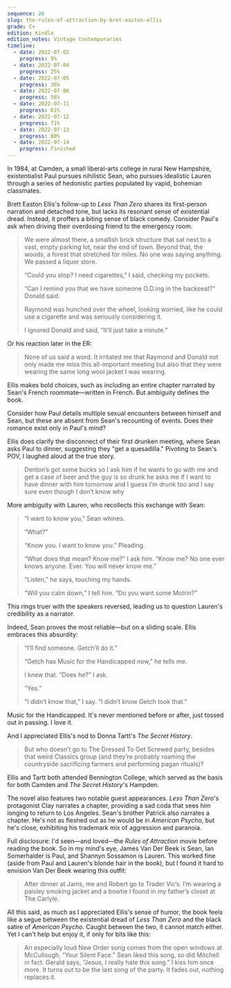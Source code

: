 ```yaml
---
sequence: 28
slug: the-rules-of-attraction-by-bret-easton-ellis
grade: C+
edition: Kindle
edition_notes: Vintage Contemporaries
timeline:
  - date: 2022-07-02
    progress: 9%
  - date: 2022-07-04
    progress: 25%
  - date: 2022-07-05
    progress: 36%
  - date: 2022-07-06
    progress: 56%
  - date: 2022-07-11
    progress: 61%
  - date: 2022-07-12
    progress: 71%
  - date: 2022-07-13
    progress: 80%
  - date: 2022-07-14
    progress: Finished
---
```


In 1984, at Camden, a small liberal-arts college in rural New Hampshire, existentialist Paul pursues nihilistic Sean, who pursues idealistic Lauren through a series of hedonistic parties populated by vapid, bohemian classmates.

<!-- end -->

Brett Easton Ellis's follow-up to <span data-work-slug="less-than-zero-by-bret-easton-ellis">_Less Than Zero_</span> shares its first-person narration and detached tone, but lacks its resonant sense of existential dread. Instead, it proffers a biting sense of black comedy. Consider Paul's ask when driving their overdosing friend to the emergency room.

> We were almost there, a smallish brick structure that sat next to a vast, empty parking lot, near the end of town. Beyond that, the woods, a forest that stretched for miles. No one was saying anything. We passed a liquor store.
>
> “Could you stop? I need cigarettes,” I said, checking my pockets.
>
> “Can I remind you that we have someone O.D.ing in the backseat?” Donald said.
>
> Raymond was hunched over the wheel, looking worried, like he could use a cigarette and was seriously considering it.
>
> I ignored Donald and said, “It’ll just take a minute.”

Or his reaction later in the ER:

> None of us said a word. It irritated me that Raymond and Donald not only made me miss this all-important meeting but also that they were wearing the same long wool jacket I was wearing.

Ellis makes bold choices, such as including an entire chapter narrated by Sean's French roommate—written in French. But ambiguity defines the book.

Consider how Paul details multiple sexual encounters between himself and Sean, but these are absent from Sean's recounting of events. Does their romance exist only in Paul's mind?

Ellis does clarify the disconnect of their first drunken meeting, where Sean asks Paul to dinner, suggesting they "get a quesadilla." Pivoting to Sean's POV, I laughed aloud at the true story.

> Denton’s got some bucks so I ask him if he wants to go with me and get a case of beer and the guy is so drunk he asks me if I want to have dinner with him tomorrow and I guess I’m drunk too and I say sure even though I don’t know why

More ambiguity with Lauren, who recollects this exchange with Sean:

> “I want to know you,” Sean whines.
>
> “What?”
>
> “Know you. I want to know you.” Pleading.
>
> “What does that mean? Know me?” I ask him. “Know me? No one ever knows anyone. Ever. You will never know me.”
>
> “Listen,” he says, touching my hands.
>
> “Will you calm down,” I tell him. “Do you want some Motrin?”

This rings truer with the speakers reversed, leading us to question Lauren's credibility as a narrator.

Indeed, Sean proves the most reliable—but on a sliding scale. Ellis embraces this absurdity:

> “I’ll find someone. Getch’ll do it.”
>
> “Getch has Music for the Handicapped now,” he tells me.
>
> I knew that. “Does he?” I ask.
>
> “Yes.”
>
> “I didn’t know that,” I say. “I didn’t know Getch took that.”

Music for the Handicapped. It's never mentioned before or after, just tossed out in passing. I love it.

And I appreciated Ellis's nod to Donna Tartt's <span data-work-slug="the-secret-history-by-donna-tartt">_The Secret History_</span>.

> But who doesn’t go to The Dressed To Get Screwed party, besides that weird Classics group (and they’re probably roaming the countryside sacrificing farmers and performing pagan rituals)?

Ellis and Tartt both attended Bennington College, which served as the basis for both Camden and _The Secret History_'s Hampden.

The novel also features two notable guest appearances. _Less Than Zero_'s protagonist Clay narrates a chapter, providing a sad coda that sees him longing to return to Los Angeles. Sean's brother Patrick also narrates a chapter. He's not as fleshed out as he would be in <span data-work-slug="american-psycho-by-bret-easton-ellis">_American Psycho_</span>, but he's close, exhibiting his trademark mix of aggression and paranoia.

Full disclosure: I'd seen—and loved—the _Rules of Attraction_ movie before reading the book. So in my mind's eye, James Van Der Beek is Sean, Ian Somerhalder is Paul, and Shannyn Sossamon is Lauren. This worked fine (aside from Paul and Lauren's blonde hair in the book), but I found it hard to envision Van Der Beek wearing this outfit:

> After dinner at Jams, me and Robert go to Trader Vic’s. I’m wearing a paisley smoking jacket and a bowtie I found in my father’s closet at The Carlyle.

All this said, as much as I appreciated Ellis's sense of humor, the book feels like a segue between the existential dread of _Less Than Zero_ and the black satire of _American Psycho_. Caught between the two, it cannot match either. Yet I can't help but enjoy it, if only for bits like this:

> An especially loud New Order song comes from the open windows at McCullough, “Your Silent Face.” Sean liked this song, so did Mitchell in fact. Gerald says, “Jesus, I really hate this song.” I kiss him once more. It turns out to be the last song of the party. It fades out, nothing replaces it.
